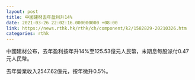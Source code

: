 ```yaml
---
layout: post
title: 中國建材去年盈利升14%
date: 2021-03-26 22:02:16.000000000 +08:00
link: https://news.rthk.hk/rthk/ch/component/k2/1582829-20210326.htm
categories: rthk
---
```


中國建材公布，去年盈利按年升14%至125.53億元人民幣，末期息每股派付0.47元人民幣。

去年營業收入2547.62億元，按年微升0.5%。
